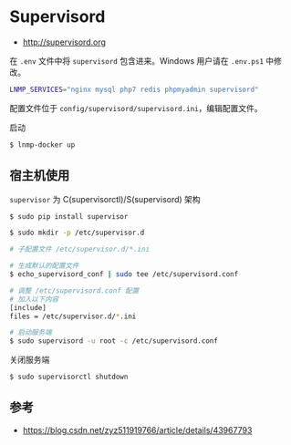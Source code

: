 # Supervisord

* http://supervisord.org

在 `.env` 文件中将 `supervisord` 包含进来。Windows 用户请在 `.env.ps1` 中修改。

```bash
LNMP_SERVICES="nginx mysql php7 redis phpmyadmin supervisord"
```

配置文件位于 `config/supervisord/supervisord.ini`，编辑配置文件。

启动

```bash
$ lnmp-docker up
```

## 宿主机使用

`supervisor` 为 C(supervisorctl)/S(supervisord) 架构

```bash
$ sudo pip install supervisor
```

```bash
$ sudo mkdir -p /etc/supervisor.d

# 子配置文件 /etc/supervisor.d/*.ini

# 生成默认的配置文件
$ echo_supervisord_conf | sudo tee /etc/supervisord.conf

# 调整 /etc/supervisord.conf 配置
# 加入以下内容
[include]
files = /etc/supervisor.d/*.ini

# 启动服务端
$ sudo supervisord -u root -c /etc/supervisord.conf
```

关闭服务端

```bash
$ sudo supervisorctl shutdown
```

## 参考

* https://blog.csdn.net/zyz511919766/article/details/43967793
